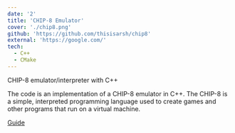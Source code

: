 ```yaml
---
date: '2'
title: 'CHIP-8 Emulator'
cover: './chip8.png'
github: 'https://github.com/thisisarsh/chip8'
external: 'https://google.com/'
tech:
  - C++
  - CMake
---
```


CHIP-8 emulator/interpreter with C++

The code is an implementation of a CHIP-8 emulator in C++. The CHIP-8 is a simple, interpreted programming language used to create games and other programs that run on a virtual machine.

[Guide](https://tobiasvl.github.io/blog/write-a-chip-8-emulator/)
